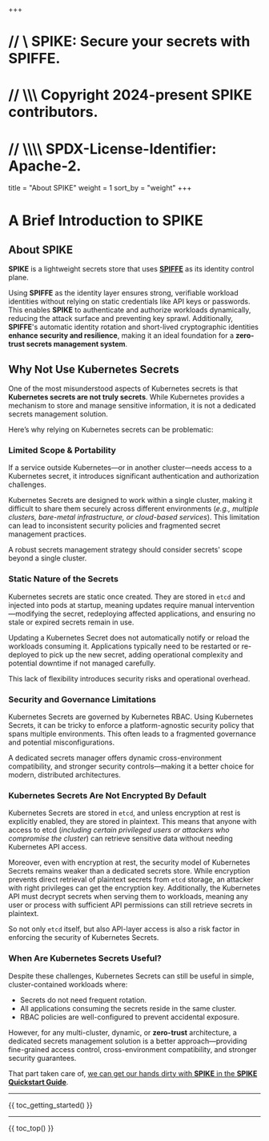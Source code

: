 +++
# //    \\ SPIKE: Secure your secrets with SPIFFE.
# //  \\\\\ Copyright 2024-present SPIKE contributors.
# // \\\\\\\ SPDX-License-Identifier: Apache-2.

title = "About SPIKE"
weight = 1
sort_by = "weight"
+++

# A Brief Introduction to SPIKE

## About SPIKE

**SPIKE** is a lightweight secrets store that uses [**SPIFFE**][spiffe] as its
identity control plane.

Using **SPIFFE** as the identity layer ensures strong, verifiable workload
identities without relying on static credentials like API keys or passwords.
This enables **SPIKE** to authenticate and authorize workloads dynamically,
reducing the attack surface and preventing key sprawl. Additionally,
**SPIFFE**'s automatic identity rotation and short-lived cryptographic
identities **enhance security and resilience**, making it an ideal foundation
for a **zero-trust secrets management system**.

[spiffe]: https://spiffe.io/ "SPIFFE"

## Why Not Use Kubernetes Secrets

One of the most misunderstood aspects of Kubernetes secrets is that
**Kubernetes secrets are not truly secrets**. While Kubernetes provides a
mechanism to store and manage sensitive information, it is not a dedicated
secrets management solution.

Here’s why relying on Kubernetes secrets can be problematic:

### Limited Scope & Portability

If a service outside Kubernetes—or in another cluster—needs access to a
Kubernetes secret, it introduces significant authentication and authorization
challenges.

Kubernetes Secrets are designed to work within a single cluster, making it
difficult to share them securely across different environments
(*e.g., multiple clusters, bare-metal infrastructure, or cloud-based services*).
This limitation can lead to inconsistent security policies and fragmented secret
management practices.

A robust secrets management strategy should consider secrets' scope beyond a
single cluster.

### Static Nature of the Secrets

Kubernetes secrets are static once created. They are stored in `etcd` and
injected into pods at startup, meaning updates require manual
intervention—modifying the secret, redeploying affected applications, and
ensuring no stale or expired secrets remain in use.

Updating a Kubernetes Secret does not automatically notify or reload the
workloads consuming it. Applications typically need to be restarted or
re-deployed to pick up the new secret, adding operational complexity and
potential downtime if not managed carefully.

This lack of flexibility introduces security risks and operational overhead.

### Security and Governance Limitations

Kubernetes Secrets are governed by Kubernetes RBAC. Using Kubernetes Secrets, it
can be tricky to enforce a platform-agnostic security policy that spans
multiple environments. This often leads to a fragmented governance and
potential misconfigurations.

A dedicated secrets manager offers dynamic cross-environment compatibility,
and stronger security controls—making it a better choice for modern,
distributed architectures.

### Kubernetes Secrets Are Not Encrypted By Default

Kubernetes Secrets are stored in `etcd`, and unless encryption at rest is
explicitly enabled, they are stored in plaintext. This means that anyone with
access to etcd (*including certain privileged users or attackers who compromise
the cluster*) can retrieve sensitive data without needing Kubernetes API access.

Moreover, even with encryption at rest, the security model of Kubernetes Secrets
remains weaker than a dedicated secrets store. While encryption prevents direct
retrieval of plaintext secrets from `etcd` storage, an attacker with right
privileges can get the encryption key. Additionally, the Kubernetes API must
decrypt secrets when serving them to workloads, meaning any user or process
with sufficient API permissions can still retrieve secrets in plaintext.

So not only `etcd` itself, but also API-layer access is also a risk factor
in enforcing the security of Kubernetes Secrets.

### When Are Kubernetes Secrets Useful?

Despite these challenges, Kubernetes Secrets can still be useful in simple,
cluster-contained workloads where:

* Secrets do not need frequent rotation.
* All applications consuming the secrets reside in the same cluster.
* RBAC policies are well-configured to prevent accidental exposure.

However, for any multi-cluster, dynamic, or **zero-trust** architecture, a
dedicated secrets management solution is a better approach—providing
fine-grained access control, cross-environment compatibility, and stronger
security guarantees.

That part taken care of, [we can get our hands dirty with **SPIKE** in the
**SPIKE Quickstart Guide**](@/getting-started/guide.md).

----

{{ toc_getting_started() }}

----

{{ toc_top() }}